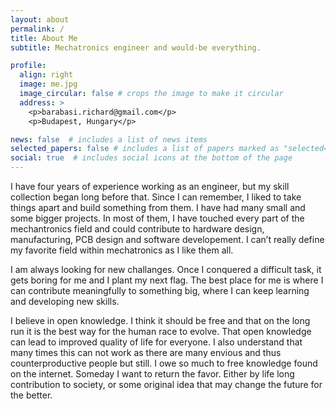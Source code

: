 ```yaml
---
layout: about
permalink: /
title: About Me
subtitle: Mechatronics engineer and would-be everything.

profile:
  align: right
  image: me.jpg
  image_circular: false # crops the image to make it circular
  address: >
    <p>barabasi.richard@gmail.com</p>
    <p>Budapest, Hungary</p>

news: false  # includes a list of news items
selected_papers: false # includes a list of papers marked as "selected={true}"
social: true  # includes social icons at the bottom of the page
---
```


I have four years of experience working as an engineer, but my skill collection began long before that. Since I can remember, I liked to take things apart and build something from them. I have had many small and some bigger projects. In most of them, I have touched every part of the mechantronics field and could contribute to hardware design, manufacturing, PCB design and software developement. I can’t really define my favorite field within mechatronics as I like them all.

I am always looking for new challanges. Once I conquered a difficult task, it gets boring for me and I plant my next flag. The best place for me is where I can contribute meaningfully to something big, where I can keep learning and developing new skills.

I believe in open knowledge. I think it should be free and that on the long run it is the best way for the human race to evolve. That open knowledge can lead to improved quality of life for everyone. I also understand that many times this can not work as there are many envious and thus counterproductive people but still. I owe so much to free knowledge found on the internet. Someday I want to return the favor. Either by life long contribution to society, or some original idea that may change the future for the better.

